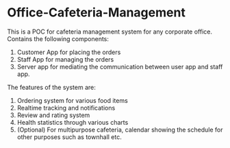 # Office-Cafeteria-Management
This is a POC for cafeteria management system for any corporate office. Contains the following components:

1. Customer App for placing the orders
2. Staff App for managing the orders
3. Server app for mediating the communication between user app and staff app.

The features of the system are:

1. Ordering system for various food items
2. Realtime tracking and notifications
3. Review and rating system
4. Health statistics through various charts
5. (Optional) For multipurpose cafeteria, calendar showing the schedule for other purposes such as townhall etc.


